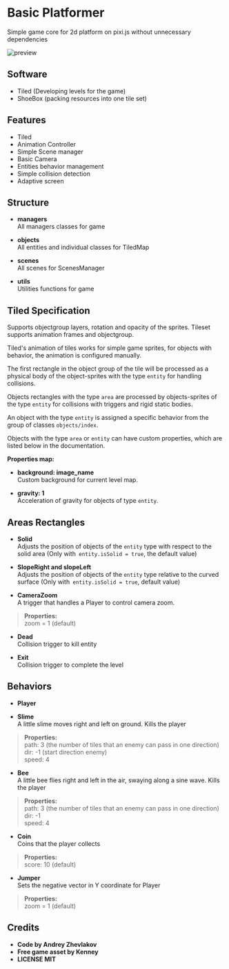 # Basic Platformer
Simple game core for 2d platform on pixi.js without unnecessary dependencies

![preview](preview.gif)
## Software
* Tiled (Developing levels for the game)
* ShoeBox (packing resources into one tile set)

## Features
* Tiled
* Animation Controller
* Simple Scene manager
* Basic Camera
* Entities behavior management
* Simple collision detection
* Adaptive screen

## Structure
* **managers**<br>
All managers classes for game

* **objects**<br>
All entities and individual classes for TiledMap

* **scenes**<br>
All scenes for ScenesManager

* **utils**<br>
Utilities functions for game

## Tiled Specification
Supports objectgroup layers, rotation and opacity of the sprites. Tileset supports animation frames and objectgroup.

Tiled's animation of tiles works for simple game sprites, for objects with behavior, the animation is configured manually.

The first rectangle in the object group of the tile will be processed as a physical body of the object-sprites with the type `entity` for handling collisions.

Objects rectangles with the type `area` are processed by objects-sprites of the type `entity` for collisions with triggers and rigid static bodies.

An object with the type `entity` is assigned a specific behavior from the group of classes `objects/index`.

Objects with the type `area` or `entity` can have custom properties, which are listed below in the documentation.

**Properties map:**
* **background: image_name**<br>
Custom background for current level map.

* **gravity: 1**<br>
Acceleration of gravity for objects of type `entity`.

## Areas Rectangles
* **Solid**<br>
Adjusts the position of objects of the `entity` type with respect to the solid area (Only with` entity.isSolid = true`, the default value)

* **SlopeRight and slopeLeft**<br>
Adjusts the position of objects of the `entity` type relative to the curved surface (Only with` entity.isSolid = true`, default value)

* **CameraZoom**<br>
A trigger that handles a Player to control camera zoom.<br>
> **Properties:**<br>
zoom = 1 (default)

* **Dead**<br> Collision trigger to kill entity

* **Exit**<br> Collision trigger to complete the level

## Behaviors
* **Player**<br>

* **Slime**<br> A little slime moves right and left on ground. Kills the player<br>
> **Properties:**<br>
path: 3 (the number of tiles that an enemy can pass in one direction)<br>
dir: -1 (start direction enemy)<br>
speed: 4

* **Bee**<br> A little bee flies right and left in the air, swaying along a sine wave. Kills the player
> **Properties:**<br>
path: 3 (the number of tiles that an enemy can pass in one direction)<br>
dir: -1<br>
speed: 4


* **Coin**<br>Coins that the player collects
> **Properties:**<br>
score: 10 (default)

* **Jumper**<br>
Sets the negative vector in Y coordinate for Player
> **Properties:**<br>
zoom = 1 (default)

## Credits
* **Code by Andrey Zhevlakov**
* **Free game asset by Kenney**
* **LICENSE MIT**

